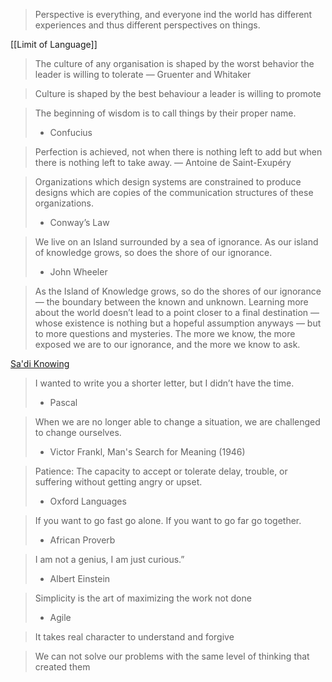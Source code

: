 > Perspective is everything, and everyone ind the world has different experiences and thus different perspectives on things.

[[Limit of Language]]

> The culture of any organisation is shaped by the worst behavior the leader is willing to tolerate 
 — Gruenter and Whitaker
  
> Culture is shaped by the best behaviour a leader is willing to promote

> The beginning of wisdom is to call things by their proper name.
> - Confucius


> Perfection is achieved, not when there is nothing left to add but when there is nothing left to take away.
> — Antoine de Saint-Exupéry

> Organizations which design systems are constrained to produce designs which are copies of the communication structures of these organizations.
> - Conway’s Law

> We live on an Island surrounded by a sea of ignorance. As our island of knowledge grows, so does the shore of our ignorance.
> 
> - John Wheeler

> As the Island of Knowledge grows, so do the shores of our ignorance — the boundary between the known and unknown. Learning more about the world doesn’t lead to a point closer to a final destination — whose existence is nothing but a hopeful assumption anyways — but to more questions and mysteries. The more we know, the more exposed we are to our ignorance, and the more we know to ask.

[Sa'di Knowing](https://ganjoor.net/saadi/boostan/bab4/sh15)

> I wanted to write you a shorter letter, but I didn’t have the time.
> - Pascal

> When we are no longer able to change a situation, we are challenged to change ourselves.
> - Victor Frankl, Man's Search for Meaning (1946)

> Patience: The capacity to accept or tolerate delay, trouble, or suffering without getting angry or upset.
> - Oxford Languages

> If you want to go fast go alone. If you want to go far go together.
> - African Proverb

> I am not a genius, I am just curious.”
> - Albert Einstein

> Simplicity is the art of maximizing the work not done
> - Agile

> It takes real character to understand and forgive

> We can not solve our problems with the same level of thinking that created them